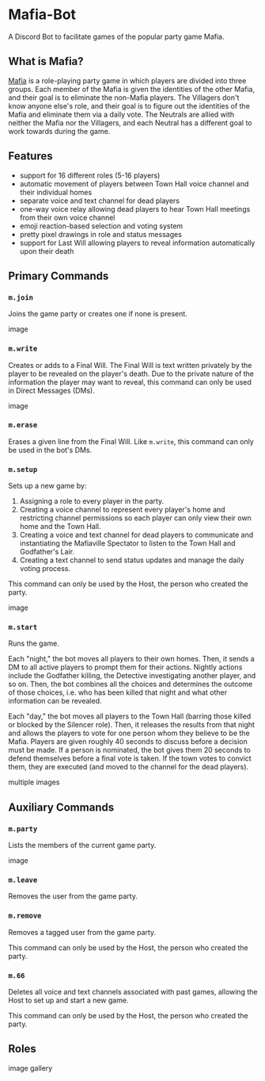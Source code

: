 # Mafia-Bot

A Discord Bot to facilitate games of the popular party game Mafia.

## What is Mafia?

[Mafia](https://en.wikipedia.org/wiki/Mafia_%28party_game%29) is a role-playing party game in which players are divided into three groups. Each member of the Mafia is given the identities of the other Mafia, and their goal is to eliminate the non-Mafia players. The Villagers don't know anyone else's role, and their goal is to figure out the identities of the Mafia and eliminate them via a daily vote. The Neutrals are allied with neither the Mafia nor the Villagers, and each Neutral has a different goal to work towards during the game.

## Features
- support for 16 different roles (5-16 players)
- automatic movement of players between Town Hall voice channel and their individual homes
- separate voice and text channel for dead players
- one-way voice relay allowing dead players to hear Town Hall meetings from their own voice channel
- emoji reaction-based selection and voting system
- pretty pixel drawings in role and status messages
- support for Last Will allowing players to reveal information automatically upon their death

## Primary Commands

### `m.join`

Joins the game party or creates one if none is present.

image

### `m.write`

Creates or adds to a Final Will. The Final Will is text written privately by the player to be revealed on the player's death. Due to the private nature of the information the player may want to reveal, this command can only be used in Direct Messages (DMs).

image

### `m.erase`

Erases a given line from the Final Will. Like `m.write`, this command can only be used in the bot's DMs.

### `m.setup`

Sets up a new game by:

 1. Assigning a role to every player in the party.
 2. Creating a voice channel to represent every player's home and restricting channel permissions so each player can only view their own home and the Town Hall.
 3. Creating a voice and text channel for dead players to communicate and instantiating the Mafiaville Spectator to listen to the Town Hall and Godfather's Lair.
 4. Creating a text channel to send status updates and manage the daily voting process.

This command can only be used by the Host, the person who created the party.

image

### `m.start`

Runs the game.

Each "night," the bot moves all players to their own homes. Then, it sends a DM to all active players to prompt them for their actions. Nightly actions include the Godfather killing, the Detective investigating another player, and so on. Then, the bot combines all the choices and determines the outcome of those choices, i.e. who has been killed that night and what other information can be revealed.

Each "day," the bot moves all players to the Town Hall (barring those killed or blocked by the Silencer role). Then, it releases the results from that night and allows the players to vote for one person whom they believe to be the Mafia. Players are given roughly 40 seconds to discuss before a decision must be made. If a person is nominated, the bot gives them 20 seconds to defend themselves before a final vote is taken. If the town votes to convict them, they are executed (and moved to the channel for the dead players).

multiple images

## Auxiliary Commands

### `m.party`

Lists the members of the current game party.

image

### `m.leave`

Removes the user from the game party.

### `m.remove`

Removes a tagged user from the game party.

This command can only be used by the Host, the person who created the party.

### `m.66`

Deletes all voice and text channels associated with past games, allowing the Host to set up and start a new game.

This command can only be used by the Host, the person who created the party.

## Roles

image gallery


